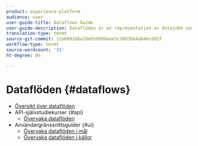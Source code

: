 ```yaml
---
product: experience-platform
audience: user
user-guide-title: Dataflows Guide
user-guide-description: Dataflöden är en representation av datajobb som flyttar data mellan plattformar.
translation-type: tm+mt
source-git-commit: 12a6682b6e28e656899aee5c38d3bb4a84bcdd2f
workflow-type: tm+mt
source-wordcount: '31'
ht-degree: 0%

---
```



# Dataflöden {#dataflows}

- [Översikt över dataflöden](./home.md)
- API-självstudiekurser {#api}
   - [Övervaka dataflöden](./api/monitor.md)
- Användargränssnittsguider {#ui}
   - [Övervaka dataflöden i mål](./ui/monitor-destinations.md)
   - [Övervaka dataflöden i källor](./ui/monitor-sources.md)